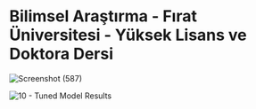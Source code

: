 # Bilimsel Araştırma - Fırat Üniversitesi - Yüksek Lisans ve Doktora Dersi



![Screenshot (587)](https://github.com/user-attachments/assets/9b4e4c8b-7050-4a92-9b09-4f2ff4e9b462)


![10 - Tuned Model Results](https://github.com/user-attachments/assets/5c39fb54-6190-4bfd-852e-8e252c43c06e)
